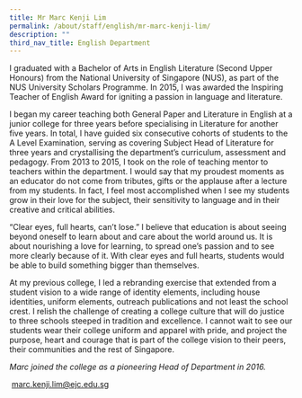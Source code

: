 ```yaml
---
title: Mr Marc Kenji Lim
permalink: /about/staff/english/mr-marc-kenji-lim/
description: ""
third_nav_title: English Department
---
```



I graduated with a Bachelor of Arts in English Literature (Second Upper Honours) from the National University of Singapore (NUS), as part of the NUS University Scholars Programme. In 2015, I was awarded the Inspiring Teacher of English Award for igniting a passion in language and literature.

I began my career teaching both General Paper and Literature in English at a junior college for three years before specialising in Literature for another five years. In total, I have guided six consecutive cohorts of students to the A Level Examination, serving as covering Subject Head of Literature for three years and crystallising the department’s curriculum, assessment and pedagogy. From 2013 to 2015, I took on the role of teaching mentor to teachers within the department. I would say that my proudest moments as an educator do not come from tributes, gifts or the applause after a lecture from my students. In fact, I feel most accomplished when I see my students grow in their love for the subject, their sensitivity to language and in their creative and critical abilities.

“Clear eyes, full hearts, can’t lose.” I believe that education is about seeing beyond oneself to learn about and care about the world around us. It is about nourishing a love for learning, to spread one’s passion and to see more clearly because of it. With clear eyes and full hearts, students would be able to build something bigger than themselves.

At my previous college, I led a rebranding exercise that extended from a student vision to a wide range of identity elements, including house identities, uniform elements, outreach publications and not least the school crest. I relish the challenge of creating a college culture that will do justice to three schools steeped in tradition and excellence. I cannot wait to see our students wear their college uniform and apparel with pride, and project the purpose, heart and courage that is part of the college vision to their peers, their communities and the rest of Singapore.

_Marc joined the college as a pioneering Head of Department in 2016._

 [marc.kenji.lim@ejc.edu.sg](mailto:marc.kenji.lim@ejc.edu.sg)